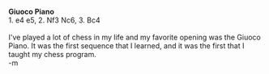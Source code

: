 <b>Giuoco Piano</b>
<br />1. e4 e5, 2. Nf3 Nc6, 3. Bc4
<br />
<br />I've played a lot of chess in my life and my favorite opening was the Giuoco Piano.  It was the first sequence that I learned, and it was the first that I taught my chess program.
<br />-m
<br />
<br />